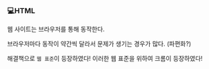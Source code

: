 ### 💻HTML

웹 사이트는 브라우저를 통해 동작한다.

브라우저마다 동작이 약간씩 달라서 문제가 생기는 경우가 많다. (파편화?)

해결책으로 `웹 표준`이 등장하였다! 이러한 웹 표준을 위하여 크롬이 등장하였다!
